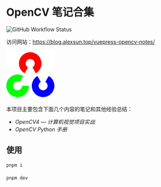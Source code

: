 # OpenCV 笔记合集

![GitHub Workflow Status](https://img.shields.io/github/workflow/status/Sun-ZhenXing/vuepress-opencv-notes/Deploy%20Docs)

访问网站：<https://blog.alexsun.top/vuepress-opencv-notes/>

![](docs/.vuepress/public/favicon.svg)

本项目主要包含下面几个内容的笔记和其他经验总结：
- *OpenCV4 — 计算机视觉项目实战*
- *OpenCV Python 手册*

## 使用

```bash
pnpm i

pnpm dev
```
